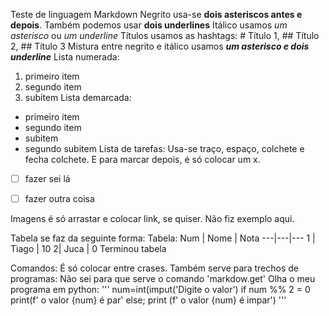 Teste de linguagem Markdown
Negrito usa-se **dois asteriscos antes e depois**. Também podemos usar __dois underlines__
Itálico usamos *um asterisco* ou _um underline_
Títulos usamos as hashtags: # Título 1, ## Título 2, ## Título 3
Mistura entre negrito e itálico usamos *__um asterisco e dois underline__*
Lista numerada:
1. primeiro item
2. segundo item
 0. subitem
 Lista demarcada:
 * primeiro item
 * segundo item
  * subitem
  * segundo subitem
 Lista de tarefas:
 Usa-se traço, espaço, colchete e fecha colchete. E para marcar depois, é só colocar um x.
 - [ ] fazer sei lá
 - [ ] fazer outra coisa
 
 
Imagens é só arrastar e colocar link, se quiser. Não fiz exemplo aqui.

Tabela se faz da seguinte forma:
Tabela:
Num | Nome | Nota
---|---|---
1 | Tiago | 10
2| Juca | 0
Terminou tabela

Comandos:
É só colocar entre crases. Também serve para trechos de programas:
Não sei para que serve o comando 'markdow.get'
Olha o meu programa em python:
'''
num=int(imput('Digite o valor')
if num %% 2 = 0
print(f' o valor {num} é par'
else;
print (f' o valor {num} é impar')
'''
